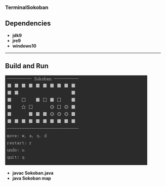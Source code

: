 ### TerminalSokoban
## Dependencies
+ **jdk9**
+ **jre9**
+ **windows10**
***
## Build and Run
![game_interface](https://github.com/XHHuiL/TerminalSokoban/blob/master/game_interface.png)
+ **javac Sokoban.java**
+ **java Sokoban map**
